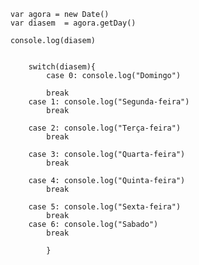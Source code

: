     var agora = new Date()
    var diasem  = agora.getDay()

    console.log(diasem)


        switch(diasem){
            case 0: console.log("Domingo")

            break
        case 1: console.log("Segunda-feira")
            break

        case 2: console.log("Terça-feira")
            break

        case 3: console.log("Quarta-feira")
            break

        case 4: console.log("Quinta-feira")
            break

        case 5: console.log("Sexta-feira")
            break
        case 6: console.log("Sabado")
            break

            }
